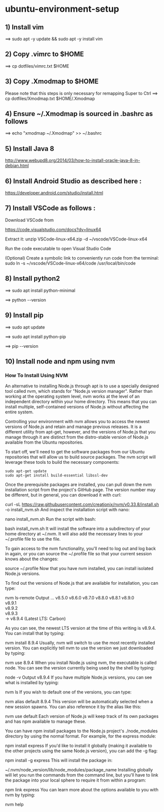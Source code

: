 # ubuntu-environment-setup

## 1) Install vim

==> sudo apt -y update && sudo apt -y install vim
## 2) Copy .vimrc to $HOME

==> cp dotfiles/vimrc.txt $HOME

## 3) Copy .Xmodmap to $HOME
Please note that this steps is only necessary for remapping Super to Ctrl
==> cp dotfiles/Xmodmap.txt $HOME/.Xmodmap

## 4) Ensure ~/.Xmodmap is sourced in .bashrc as follows

==> echo "xmodmap ~/.Xmodmap" >> ~/.bashrc

## 5) Install Java 8
http://www.webupd8.org/2014/03/how-to-install-oracle-java-8-in-debian.html


## 6) Install Android Studio as described here :
https://developer.android.com/studio/install.html


## 7) Install VSCode as follows :

Download VSCode from 

https://code.visualstudio.com/docs?dv=linux64

Extract it: unzip VSCode-linux-x64.zip -d ~/vscode/VSCode-linux-x64

Run the code executable to open Visual Studio Code

(Optional) Create a symbolic link to conveniently run code from the terminal:
sudo ln -s ~/vscode/VSCode-linux-x64/code /usr/local/bin/code

## 8) Install python2

==> sudo apt install python-minimal

==> python --version

## 9) Install pip

==> sudo apt update

==> sudo apt install python-pip

==> pip --version


## 10) Install node and npm using nvm

### How To Install Using NVM
An alternative to installing Node.js through apt is to use a specially designed tool called nvm, which stands for "Node.js version manager". Rather than working at the operating system level, nvm works at the level of an independent directory within your home directory. This means that you can install multiple, self-contained versions of Node.js without affecting the entire system.

Controlling your environment with nvm allows you to access the newest versions of Node.js and retain and manage previous releases. It is a different utility from apt-get, however, and the versions of Node.js that you manage through it are distinct from the distro-stable version of Node.js available from the Ubuntu repositories.

To start off, we'll need to get the software packages from our Ubuntu repositories that will allow us to build source packages. The nvm script will leverage these tools to build the necessary components:

~~~
sudo apt-get update
sudo apt-get install build-essential libssl-dev
~~~
Once the prerequisite packages are installed, you can pull down the nvm installation script from the project's GitHub page. The version number may be different, but in general, you can download it with curl:

curl -sL https://raw.githubusercontent.com/creationix/nvm/v0.33.8/install.sh -o install_nvm.sh
And inspect the installation script with nano:

nano install_nvm.sh
Run the script with bash:

bash install_nvm.sh
It will install the software into a subdirectory of your home directory at ~/.nvm. It will also add the necessary lines to your ~/.profile file to use the file.

To gain access to the nvm functionality, you'll need to log out and log back in again, or you can source the ~/.profile file so that your current session knows about the changes:

source ~/.profile
Now that you have nvm installed, you can install isolated Node.js versions.

To find out the versions of Node.js that are available for installation, you can type:

nvm ls-remote
Output
...
         v8.5.0
         v8.6.0
         v8.7.0
         v8.8.0
         v8.8.1
         v8.9.0   
         v8.9.1   
         v8.9.2   
         v8.9.3   
->      v8.9.4   (Latest LTS: Carbon)        

As you can see, the newest LTS version at the time of this writing is v8.9.4. You can install that by typing:

nvm install 8.9.4
Usually, nvm will switch to use the most recently installed version. You can explicitly tell nvm to use the version we just downloaded by typing:

nvm use 8.9.4
When you install Node.js using nvm, the executable is called node. You can see the version currently being used by the shell by typing:

node -v
Output
v8.9.4
If you have multiple Node.js versions, you can see what is installed by typing:

nvm ls
If you wish to default one of the versions, you can type:

nvm alias default 8.9.4
This version will be automatically selected when a new session spawns. You can also reference it by the alias like this:

nvm use default
Each version of Node.js will keep track of its own packages and has npm available to manage these.

You can have npm install packages to the Node.js project's ./node_modules directory by using the normal format. For example, for the express module:

npm install express
If you'd like to install it globally (making it available to the other projects using the same Node.js version), you can add the -g flag:

npm install -g express
This will install the package in:

~/.nvm/node_version/lib/node_modules/package_name
Installing globally will let you run the commands from the command line, but you'll have to link the package into your local sphere to require it from within a program:

npm link express
You can learn more about the options available to you with nvm by typing:

nvm help
